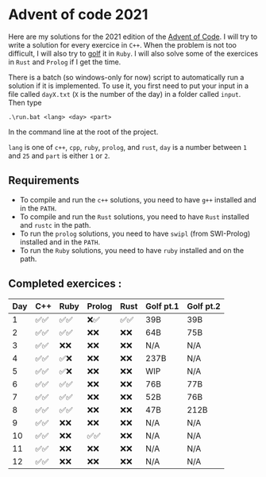 # Advent of code 2021

Here are my solutions for the 2021 edition of the [Advent of Code](https://adventofcode.com/2021/).
I will try to write a solution for every exercice in `C++`. When the problem is not too difficult,
I will also try to [golf](https://en.wikipedia.org/wiki/Code_golf) it in `Ruby`.
I will also solve some of the exercices in `Rust` and `Prolog` if I get the time.

There is a batch (so windows-only for now) script to automatically run a solution if it is implemented.
To use it, you first need to put your input in a file called `dayX.txt` (`X` is the number of the day) in a folder called `input`. Then type

```batch
.\run.bat <lang> <day> <part>
```
In the command line at the root of the project.

`lang` is one of `c++`, `cpp`, `ruby`, `prolog`, and `rust`, `day` is a number between `1` and `25` and `part` is either `1` or `2`.

## Requirements

- To compile and run the `c++` solutions, you need to have `g++` installed and in the `PATH`.
- To compile and run the `Rust` solutions, you need to have `Rust` installed and `rustc` in the path.
- To run the `prolog` solutions, you need to have `swipl` (from SWI-Prolog) installed and in the `PATH`.
- To run the `Ruby` solutions, you need to have `ruby` installed and on the path.

## Completed exercices :

| Day | C++ | Ruby | Prolog | Rust | Golf pt.1 | Golf pt.2|
|-----|-----|------|--------|------|-----------|----------|
|    1|✅✅|✅✅ |   ❌✅| ✅✅|        39B|       39B|
|    2|✅✅|✅✅ |   ❌❌| ❌❌|        64B|       75B|
|    3|✅✅|❌❌ |   ❌❌| ❌❌|        N/A|       N/A|
|    4|✅✅|✅❌ |   ❌❌| ❌❌|       237B|       N/A|
|    5|✅✅|✅❌ |   ❌❌| ❌❌|        WIP|       N/A|
|    6|✅✅|✅✅ |   ❌❌| ❌❌|        76B|       77B|
|    7|✅✅|✅✅ |   ❌❌| ❌❌|        52B|       76B|
|    8|✅✅|✅✅ |   ❌❌| ❌❌|        47B|      212B|
|    9|✅✅|❌❌ |   ❌❌| ❌❌|        N/A|       N/A|
|   10|✅✅|❌❌ |   ✅✅| ❌❌|        N/A|       N/A|
|   11|✅✅|❌❌ |   ❌❌| ❌❌|        N/A|       N/A|
|   12|✅✅|❌❌ |   ❌❌| ❌❌|        N/A|       N/A|
